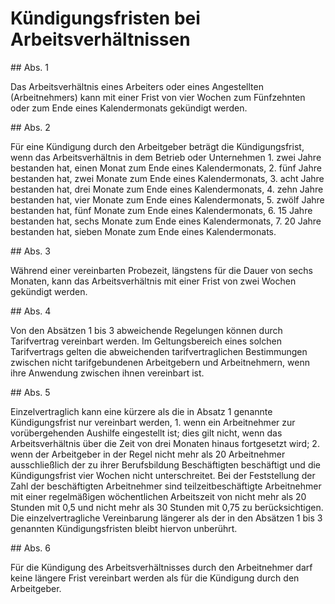 # Kündigungsfristen bei Arbeitsverhältnissen



\#\# Abs. 1

 Das Arbeitsverhältnis eines Arbeiters oder eines Angestellten (Arbeitnehmers) kann mit einer Frist von vier Wochen zum Fünfzehnten oder zum Ende eines Kalendermonats gekündigt werden.

\#\# Abs. 2

 Für eine Kündigung durch den Arbeitgeber beträgt die Kündigungsfrist, wenn das Arbeitsverhältnis in dem Betrieb oder Unternehmen  1\.
 zwei Jahre bestanden hat, einen Monat zum Ende eines Kalendermonats,
 2\.
 fünf Jahre bestanden hat, zwei Monate zum Ende eines Kalendermonats,
 3\.
 acht Jahre bestanden hat, drei Monate zum Ende eines Kalendermonats,
 4\.
 zehn Jahre bestanden hat, vier Monate zum Ende eines Kalendermonats,
 5\.
 zwölf Jahre bestanden hat, fünf Monate zum Ende eines Kalendermonats,
 6\.
 15 Jahre bestanden hat, sechs Monate zum Ende eines Kalendermonats,
 7\.
 20 Jahre bestanden hat, sieben Monate zum Ende eines Kalendermonats.


\#\# Abs. 3

 Während einer vereinbarten Probezeit, längstens für die Dauer von sechs Monaten, kann das Arbeitsverhältnis mit einer Frist von zwei Wochen gekündigt werden.

\#\# Abs. 4

 Von den Absätzen 1 bis 3 abweichende Regelungen können durch Tarifvertrag vereinbart werden. Im Geltungsbereich eines solchen Tarifvertrags gelten die abweichenden tarifvertraglichen Bestimmungen zwischen nicht tarifgebundenen Arbeitgebern und Arbeitnehmern, wenn ihre Anwendung zwischen ihnen vereinbart ist.

\#\# Abs. 5

 Einzelvertraglich kann eine kürzere als die in Absatz 1 genannte Kündigungsfrist nur vereinbart werden,  1\.
 wenn ein Arbeitnehmer zur vorübergehenden Aushilfe eingestellt ist; dies gilt nicht, wenn das Arbeitsverhältnis über die Zeit von drei Monaten hinaus fortgesetzt wird;
 2\.
 wenn der Arbeitgeber in der Regel nicht mehr als 20 Arbeitnehmer ausschließlich der zu ihrer Berufsbildung Beschäftigten beschäftigt und die Kündigungsfrist vier Wochen nicht unterschreitet.
Bei der Feststellung der Zahl der beschäftigten Arbeitnehmer sind teilzeitbeschäftigte Arbeitnehmer mit einer regelmäßigen wöchentlichen Arbeitszeit von nicht mehr als 20 Stunden mit 0,5 und nicht mehr als 30 Stunden mit 0,75 zu berücksichtigen. Die einzelvertragliche Vereinbarung längerer als der in den Absätzen 1 bis 3 genannten Kündigungsfristen bleibt hiervon unberührt.

\#\# Abs. 6

 Für die Kündigung des Arbeitsverhältnisses durch den Arbeitnehmer darf keine längere Frist vereinbart werden als für die Kündigung durch den Arbeitgeber. 

